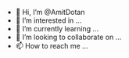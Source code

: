 - 👋 Hi, I’m @AmitDotan
- 👀 I’m interested in ...
- 🌱 I’m currently learning ...
- 💞️ I’m looking to collaborate on ...
- 📫 How to reach me ...

<!---
AmitDotan/AmitDotan is a ✨ special ✨ repository because its `README.md` (this file) appears on your GitHub profile.
You can click the Preview link to take a look at your changes.
--->
